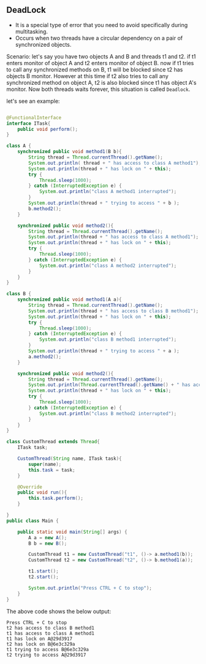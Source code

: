 ## DeadLock

- It is a special type of error that you need to avoid specifically during multitasking.
- Occurs when two threads have a circular dependency on a pair of synchronized objects.

Scenario: let's say you have two objects A and B and threads t1 and t2. 
if t1 enters monitor of object A and t2 enters monitor of object B. now if t1 tries to call any synchronized methods on 
B, t1 will be blocked since t2 has objects B monitor. However at this time if t2 also tries to call any synchronized method
on object A, t2 is also blocked since t1 has object A's monitor. Now both threads waits forever, this situation is called `Deadlock`.

let's see an example:

```java

@FunctionalInterface
interface ITask{
    public void perform();
}

class A {
    synchronized public void method1(B b){
        String thread = Thread.currentThread().getName();
        System.out.println( thread + " has access to class A method1");
        System.out.println(thread + " has lock on " + this);
        try {
            Thread.sleep(1000);
        } catch (InterruptedException e) {
            System.out.println("class A method1 interrupted");
        }
        System.out.println(thread + " trying to access " + b );
        b.method2();
    }

    synchronized public void method2(){
        String thread = Thread.currentThread().getName();
        System.out.println(thread + " has access to class A method1");
        System.out.println(thread + " has lock on " + this);
        try {
            Thread.sleep(1000);
        } catch (InterruptedException e) {
            System.out.println("class A method2 interrupted");
        }
    }
}

class B {
    synchronized public void method1(A a){
        String thread = Thread.currentThread().getName();
        System.out.println(thread + " has access to class B method1");
        System.out.println(thread + " has lock on " + this);
        try {
            Thread.sleep(1000);
        } catch (InterruptedException e) {
            System.out.println("class B method1 interrupted");
        }
        System.out.println(thread + " trying to access " + a );
        a.method2();
    }

    synchronized public void method2(){
        String thread = Thread.currentThread().getName();
        System.out.println(Thread.currentThread().getName() + " has access to class B method1");
        System.out.println(thread + " has lock on " + this);
        try {
            Thread.sleep(1000);
        } catch (InterruptedException e) {
            System.out.println("class B method2 interrupted");
        }
    }
}

class CustomThread extends Thread{
    ITask task;

    CustomThread(String name, ITask task){
        super(name);
        this.task = task;
    }

    @Override
    public void run(){
        this.task.perform();
    }

}
public class Main {

    public static void main(String[] args) {
        A a = new A();
        B b = new B();

        CustomThread t1 = new CustomThread("t1", ()-> a.method1(b));
        CustomThread t2 = new CustomThread("t2", ()-> b.method1(a));

        t1.start();
        t2.start();

        System.out.println("Press CTRL + C to stop");
    }
}

```

The above code shows the below output:

```shell
Press CTRL + C to stop
t2 has access to class B method1
t1 has access to class A method1
t1 has lock on A@29d3917
t2 has lock on B@6e3c329a
t1 trying to access B@6e3c329a
t2 trying to access A@29d3917
```
